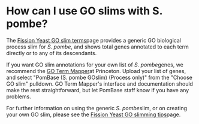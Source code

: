 # How can I use GO slims with S. pombe?
<!-- pombase_categories: Genome Statistics and Lists,Tools and Resources,Using Ontologies -->

The [Fission Yeast GO slim
terms](/browse-curation/fission-yeast-go-slim-terms)page provides a
generic GO biological process slim for *S. pombe*, and shows total genes
annotated to each term directly or to any of its descendants.

If you want GO slim annotations for your own list of *S. pombe*genes, we
recommend the [GO Term
Mapper](http://go.princeton.edu/cgi-bin/GOTermMapper)at Princeton.
Upload your list of genes, and select "PomBase (S. pombe GOslim)
(Process only)" from the "Choose GO slim" pulldown. GO Term Mapper's
interface and documentation should make the rest straightforward, but
let PomBase staff know if you have any problems.

For further information on using the generic *S. pombe*slim, or on
creating your own GO slim, please see the [Fission Yeast GO slimming
tips](/browse-curation/fission-yeast-go-slimming-tips)page.

